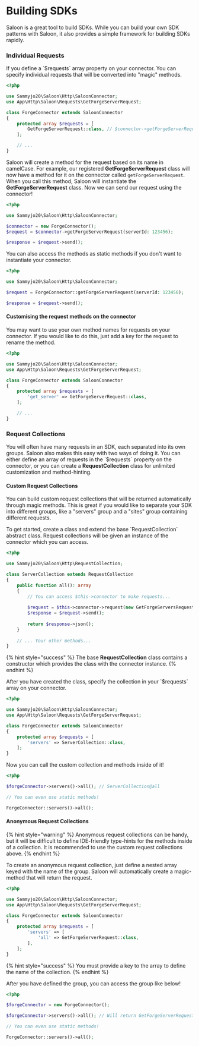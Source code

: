# Building SDKs

Saloon is a great tool to build SDKs. While you can build your own SDK patterns with Saloon, it also provides a simple framework for building SDKs rapidly.

### Individual Requests

If you define a \`$requests\` array property on your connector. You can specify individual requests that will be converted into "magic" methods.

```php
<?php

use Sammyjo20\Saloon\Http\SaloonConnector;
use App\Http\Saloon\Requests\GetForgeServerRequest;

class ForgeConnector extends SaloonConnector
{
    protected array $requests = [
        GetForgeServerRequest::class, // $connector->getForgeServerRequest()
    ];

    // ...
}
```

Saloon will create a method for the request based on its name in camelCase. For example, our registered **GetForgeServerRequest** class will now have a method for it on the connector called `getForgeServerRequest`. When you call this method, Saloon will instantiate the **GetForgeServerRequest** class. Now we can send our request using the connector!

```php
<?php

use Sammyjo20\Saloon\Http\SaloonConnector;

$connector = new ForgeConnector();
$request = $connector->getForgeServerRequest(serverId: 123456);

$response = $request->send();
```

You can also access the methods as static methods if you don't want to instantiate your connector.

```php
<?php

use Sammyjo20\Saloon\Http\SaloonConnector;

$request = ForgeConnector::getForgeServerRequest(serverId: 123456);

$response = $request->send();
```

#### Customising the request methods on the connector

You may want to use your own method names for requests on your connector. If you would like to do this, just add a key for the request to rename the method.

```php
<?php

use Sammyjo20\Saloon\Http\SaloonConnector;
use App\Http\Saloon\Requests\GetForgeServerRequest;

class ForgeConnector extends SaloonConnector
{
    protected array $requests = [
        'get_server' => GetForgeServerRequest::class,
    ];

    // ...
}
```

### Request Collections

You will often have many requests in an SDK, each separated into its own groups. Saloon also makes this easy with two ways of doing it. You can either define an array of requests in the \`$requests\` property on the connector, or you can create a **RequestCollection** class for unlimited customization and method-hinting.

#### Custom Request Collections

You can build custom request collections that will be returned automatically through magic methods. This is great if you would like to separate your SDK into different groups, like a "servers" group and a "sites" group containing different requests.

To get started, create a class and extend the base \`RequestCollection\` abstract class. Request collections will be given an instance of the connector which you can access.&#x20;

```php
<?php

use Sammyjo20\Saloon\Http\RequestCollection;

class ServerCollection extends RequestCollection
{
    public function all(): array
    {
        // You can access $this->connector to make requests...
        
        $request = $this->connector->request(new GetForgeServersRequest);
        $response = $request->send();
        
        return $response->json();
    }
    
    // ... Your other methods...
}
```

{% hint style="success" %}
The base **RequestCollection** class contains a constructor which provides the class with the connector instance.
{% endhint %}

After you have created the class, specify the collection in your \`$requests\` array on your connector.

```php
<?php

use Sammyjo20\Saloon\Http\SaloonConnector;
use App\Http\Saloon\Requests\GetForgeServerRequest;

class ForgeConnector extends SaloonConnector
{
    protected array $requests = [
        'servers' => ServerCollection::class,
    ];
}
```

Now you can call the custom collection and methods inside of it!&#x20;

```php
<?php

$forgeConnector->servers()->all(); // ServerCollection@all

// You can even use static methods!

ForgeConnector::servers()->all();
```

#### Anonymous Request Collections

{% hint style="warning" %}
Anonymous request collections can be handy, but it will be difficult to define IDE-friendly type-hints for the methods inside of a collection. It is recommended to use the custom request collections above.
{% endhint %}

To create an anonymous request collection, just define a nested array keyed with the name of the group. Saloon will automatically create a magic-method that will return the request.&#x20;

```php
<?php

use Sammyjo20\Saloon\Http\SaloonConnector;
use App\Http\Saloon\Requests\GetForgeServerRequest;

class ForgeConnector extends SaloonConnector
{
    protected array $requests = [
        'servers' => [
            'all' => GetForgeServerRequest::class,
        ],
    ];
}
```

{% hint style="success" %}
You must provide a key to the array to define the name of the collection.
{% endhint %}

After you have defined the group, you can access the group like below!

```php
<?php

$forgeConnector = new ForgeConnector();

$forgeConnector->servers()->all(); // Will return GetForgeServerRequest

// You can even use static methods!

ForgeConnector::servers()->all();
```
